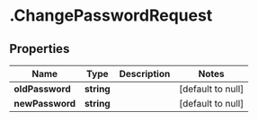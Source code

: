 # .ChangePasswordRequest

## Properties
Name | Type | Description | Notes
------------ | ------------- | ------------- | -------------
**oldPassword** | **string** |  | [default to null]
**newPassword** | **string** |  | [default to null]


